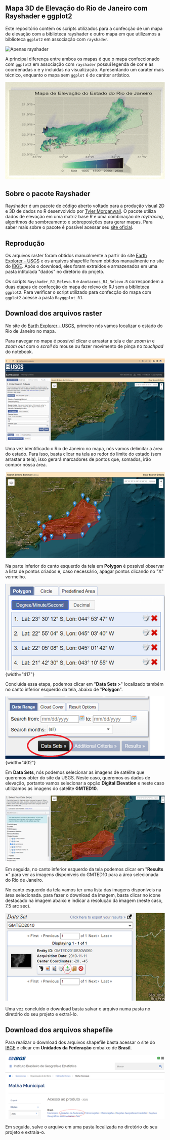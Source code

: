 ## Mapa 3D de Elevação do Rio de Janeiro com Rayshader e ggplot2

Este repositório contém os scripts utilizados para a confecção de um mapa de elevação com a biblioteca rayshader e outro mapa em que utilizamos a biblioteca `ggplot2` em associação com `rayshader`.

![Apenas rayshader](Results/plot_final_anot.png)

A principal diferença entre ambos os mapas é que o mapa confeccionado com `ggplot2` em associação com `rayshader` possui legenda de cor e as coordenadas x e y incluídas na visualização. Apresentando um caráter mais técnico, enquanto o mapa sem `ggplot` é de caráter artístico.

![ggplot2 e rayshader](Results/ggplot3d_annot.png)

## Sobre o pacote Rayshader

Rayshader é um pacote de código aberto voltado para a produção visual 2D e 3D de dados no R desenvolvido por [Tyler Morganwall](https://github.com/tylermorganwall). O pacote utiliza dados de elevação em uma matriz base R e uma combinação de *raytracing*, algoritmos de sombreamento e sobreposições para gerar mapas. Para saber mais sobre o pacote é possível acessar seu [site oficial](https://www.rayshader.com/).

## Reprodução

Os arquivos raster foram obtidos manualmente a partir do site [Earth Explorer - USGS](https://earthexplorer.usgs.gov/) e os arquivos shapefile foram obtidos manualmente no site do [IBGE](https://www.ibge.gov.br/geociencias/organizacao-do-territorio/malhas-territoriais/15774-malhas.html). Após o download, eles foram extraídos e armazenados em uma pasta intitulada "dados" no diretório do projeto.

Os scripts `Rayshader_RJ_Relevo.R` e `Anotacoes_RJ_Relevo.R` correspondem a duas etapas de confecção do mapa de relevo do RJ sem a biblioteca `ggplot2`. Para verificar o script utilizado para confecção do mapa com `ggplot2` acesse a pasta `Rayggplot_RJ`.

## Download dos arquivos raster

No site do [Earth Explorer - USGS](https://earthexplorer.usgs.gov/), primeiro nós vamos localizar o estado do Rio de Janeiro no mapa.

Para navegar no mapa é possível clicar e arrastar a tela e dar *zoom in* e *zoom out* com o *scroll* do mouse ou fazer movimento de pinça no *touchpad* do notebook.

![](images/image-487313902.png)

Uma vez identificado o Rio de Janeiro no mapa, nós vamos delimitar a área do estado. Para isso, basta clicar na tela ao redor do limite do estado (sem arrastar a tela), isso gerará marcadores de pontos que, somados, irão compor nossa área.

![](images/image-354135234.png)

Na parte inferior do canto esquerdo da tela em **Polygon** é possível observar a lista de pontos criados e, caso necessário, apagar pontos clicando no "X" vermelho.

![](images/image-1016181096.png){width="417"}

Concluída essa etapa, podemos clicar em "**Data Sets \>**" localizado também no canto inferior esquerdo da tela, abaixo de "**Polygon**".

![](images/image-662465309.png){width="402"}

Em **Data Sets**, nós podemos selecionar as imagens de satélite que queremos obter do site da USGS. Neste caso, queremos os dados de elevação, portanto vamos selecionar a opção **Digital Elevation** e neste caso utilizamos as imagens do satélite **GMTED10**.

![](images/image-1385749493.png)

Em seguida, no canto inferior esquerdo da tela podemos clicar em "**Results \>**" para ver as imagens disponíveis do GMTED10 para a área selecionada do Rio de Janeiro.

No canto esquerdo da tela vamos ter uma lista das imagens disponíveis na área selecionada. para fazer o download da imagem, basta clicar no ícone destacado na imagem abaixo e indicar a resolução da imagem (neste caso, 7.5 arc sec).

![](images/image-1397208861.png)

Uma vez concluído o download basta salvar o arquivo numa pasta no diretório do seu projeto e extraí-lo.

## Download dos arquivos shapefile

Para realizar o download dos arquivos shapefile basta acessar o site do [IBGE](https://www.ibge.gov.br/geociencias/organizacao-do-territorio/malhas-territoriais/15774-malhas.html) e clicar em **Unidades da Federação** embaixo de **Brasil**.

![](images/image-1761171665.png)

Em seguida, salve o arquivo em uma pasta localizada no diretório do seu projeto e extraia-o.
